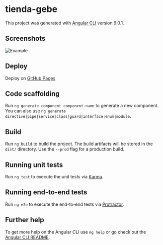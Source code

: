 # tienda-gebe
This project was generated with [Angular CLI](https://github.com/angular/angular-cli) version 9.0.1.

## Screenshots
![Example](https://res.cloudinary.com/duiyyjgey/image/upload/v1586959739/repos/Ejercicio3TiendaGEBE_irix2c.png)

## Deploy

Deploy on [GitHub Pages](https://laubgz.github.io/tienda-gebe/)

## Code scaffolding

Run `ng generate component component-name` to generate a new component. You can also use `ng generate directive|pipe|service|class|guard|interface|enum|module`.

## Build

Run `ng build` to build the project. The build artifacts will be stored in the `dist/` directory. Use the `--prod` flag for a production build.

## Running unit tests

Run `ng test` to execute the unit tests via [Karma](https://karma-runner.github.io).

## Running end-to-end tests

Run `ng e2e` to execute the end-to-end tests via [Protractor](http://www.protractortest.org/).

## Further help

To get more help on the Angular CLI use `ng help` or go check out the [Angular CLI README](https://github.com/angular/angular-cli/blob/master/README.md).
